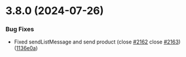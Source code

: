 # 3.8.0 (2024-07-26)


### Bug Fixes

* Fixed sendListMessage and send product (close [#2162](https://github.com/wppconnect-team/wa-js/issues/2162) close [#2163](https://github.com/wppconnect-team/wa-js/issues/2163)) ([1136e0a](https://github.com/wppconnect-team/wa-js/commit/1136e0aeee2ab4682851b0ec3464db52b247c9f3))



